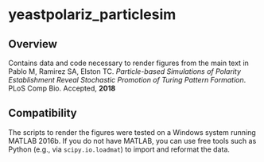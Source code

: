 # yeastpolariz_particlesim

## Overview
Contains data and code necessary to render figures from the main text in Pablo M, Ramirez SA, Elston TC. <i>Particle-based Simulations of Polarity Establishment Reveal Stochastic Promotion of Turing Pattern Formation</i>. PLoS Comp Bio. Accepted, <b>2018</b>


## Compatibility
The scripts to render the figures were tested on a Windows system running MATLAB 2016b. If you do not have MATLAB, you can use free tools such as Python (e.g., via `scipy.io.loadmat`) to import and reformat the data.
